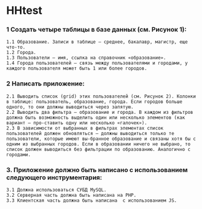 # HHtest
### 1	Создать четыре таблицы в базе данных (см. Рисунок 1):
    1.1	Образование. Записи в таблице – среднее, бакалавр, магистр, еще что-то.
    1.2	Города.
    1.3	Пользователи – имя, ссылка на справочник «образование».
    1.4	Города пользователей – связь между пользователями и городами, у каждого пользователя может быть 1 или более городов.

### 2	Написать приложение:
    2.1	Выводить список (grid) этих пользователей (см. Рисунок 2). Колонки в таблице: пользователь, образование, города. Если городов больше одного, то они должны выводиться через запятую.
    2.2	Выводить два фильтра – образование и города. В каждом из фильтров должна быть возможность выделить один или несколько элементов (как вариант – про-ставить одну или несколько «галочек»).
    2.3	В зависимости от выбранных в фильтрах элементах список пользователей должен обновляться – должны выводиться только те пользователи, которые имеют вы-бранное образование и связаны хотя бы с одним из выбранных городов. Если в образовании ничего не выбрано, то список должен выводиться без фильтрации по образованию. Аналогично с городами.

### 3.	Приложение должно быть написано с использованием следующего инструментария:
    3.1	Должна использоваться СУБД MySQL.
    3.2	Серверная часть должна быть написана на PHP. 
    3.3	Клиентская часть должна быть написана  c использованием JS.
